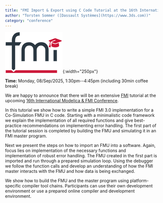 ```yaml
---
title: "FMI Import & Export using C Code Tutorial at the 16th International Modelica & FMI Conference"
author: "Torsten Sommer ([Dassault Systèmes](https://www.3ds.com))"
category: "conference"
---
```


![FMI Tutorial](FMI-tutorial-logo.png "FMI Tutorial"){:width="250px"}

**Time:** Monday, 08/Sep/2025, 1:30pm--4:45pm (including 30min coffee break)

We are happy to announce that there will be an extensive [FMI](https://fmi-standard.org/) tutorial at the upcoming [16th International Modelica & FMI Conference](https://modelica.org/events/modelica2025/).

In this tutorial we show how to write a simple FMI 3.0 implementation for a Co-Simulation FMU in C code. Starting with a minimalistic code framework we explain the implementation of all required functions and give best-practice recommendations on implementing error handling. The first part of the tutorial session is completed by building the FMU and simulating it in an FMI master program.

Next we present the steps on how to import an FMU into a software. Again, focus lies on implementation of the necessary functions and implementation of robust error handling. The FMU created in the first part is imported and run through a prepared simulation loop. Using the debugger we follow the function calls and develop an understanding of how the FMI master interacts with the FMU and how data is being exchanged.

We show how to build the FMU and the master program using platform-specific compiler tool chains. Participants can use their own development environment or use a prepared online compiler and development environment.
